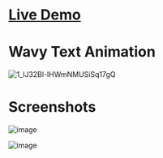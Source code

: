 # <a href="https://madhav2008.github.io/Wavy-Text-Animation/">Live Demo</a>

# Wavy Text Animation

![1_lJ32Bl-lHWmNMUSiSq17gQ](https://user-images.githubusercontent.com/72864817/171863780-16f7afb7-32a5-4547-a427-23c8a8ed0524.png)

# Screenshots

![image](https://user-images.githubusercontent.com/72864817/172063843-286da2ba-2c80-47ce-b16e-a33f90a0af08.png)

![image](https://user-images.githubusercontent.com/72864817/172106906-231296cf-6cb7-405a-b402-49213752acdb.png)
